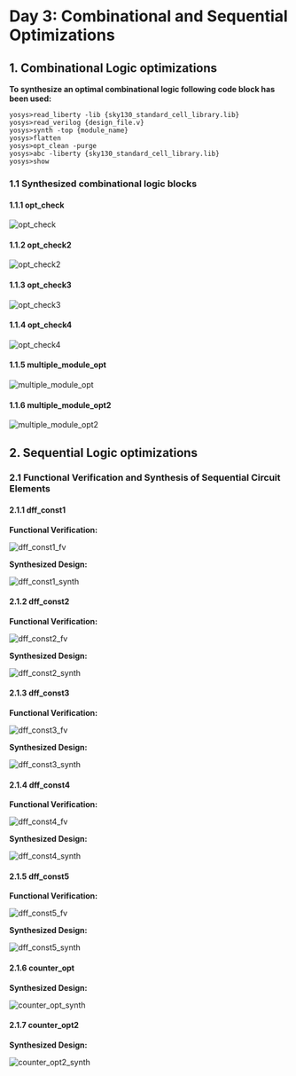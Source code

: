 # Day 3: Combinational and Sequential Optimizations

## 1. Combinational Logic optimizations

**To synthesize an optimal combinational logic following code block has been used:**
```
yosys>read_liberty -lib {sky130_standard_cell_library.lib}
yosys>read_verilog {design_file.v}
yosys>synth -top {module_name}
yosys>flatten
yosys>opt_clean -purge
yosys>abc -liberty {sky130_standard_cell_library.lib}
yosys>show
```
### 1.1 Synthesized combinational logic blocks

#### 1.1.1 opt_check

![opt_check](https://github.com/ankurxyz/SFAL_VSD_HDP_SoC_Design/blob/master/Day3/assets/comb_logic_opt/synth_opt_check.png)

#### 1.1.2 opt_check2

![opt_check2](https://github.com/ankurxyz/SFAL_VSD_HDP_SoC_Design/blob/master/Day3/assets/comb_logic_opt/synth_opt_check2.png)

#### 1.1.3 opt_check3

![opt_check3](https://github.com/ankurxyz/SFAL_VSD_HDP_SoC_Design/blob/master/Day3/assets/comb_logic_opt/synth_opt_check3.png)

#### 1.1.4 opt_check4

![opt_check4](https://github.com/ankurxyz/SFAL_VSD_HDP_SoC_Design/blob/master/Day3/assets/comb_logic_opt/synth_opt_check4.png)

#### 1.1.5 multiple_module_opt

![multiple_module_opt](https://github.com/ankurxyz/SFAL_VSD_HDP_SoC_Design/blob/master/Day3/assets/comb_logic_opt/synth_multiple_module_opt.png)

#### 1.1.6 multiple_module_opt2

![multiple_module_opt2](https://github.com/ankurxyz/SFAL_VSD_HDP_SoC_Design/blob/master/Day3/assets/comb_logic_opt/synth_multiple_module_opt2.png)

## 2. Sequential Logic optimizations 

### 2.1 Functional Verification and Synthesis of Sequential Circuit Elements

#### 2.1.1 dff_const1

**Functional Verification:**

![dff_const1_fv](https://github.com/ankurxyz/SFAL_VSD_HDP_SoC_Design/blob/master/Day3/assets/seq_logic_opt/dff_const1_func_ver.png)

**Synthesized Design:**

![dff_const1_synth](https://github.com/ankurxyz/SFAL_VSD_HDP_SoC_Design/blob/master/Day3/assets/seq_logic_opt/dff_const1_synth.png)

#### 2.1.2 dff_const2

**Functional Verification:**

![dff_const2_fv](https://github.com/ankurxyz/SFAL_VSD_HDP_SoC_Design/blob/master/Day3/assets/seq_logic_opt/dff_const2_func_ver.png)

**Synthesized Design:**

![dff_const2_synth](https://github.com/ankurxyz/SFAL_VSD_HDP_SoC_Design/blob/master/Day3/assets/seq_logic_opt/dff_const2_synth.png)

#### 2.1.3 dff_const3

**Functional Verification:**

![dff_const3_fv](https://github.com/ankurxyz/SFAL_VSD_HDP_SoC_Design/blob/master/Day3/assets/seq_logic_opt/dff_const3_func_ver.png)

**Synthesized Design:**

![dff_const3_synth](https://github.com/ankurxyz/SFAL_VSD_HDP_SoC_Design/blob/master/Day3/assets/seq_logic_opt/dff_const3_synth.png)

#### 2.1.4 dff_const4

**Functional Verification:**

![dff_const4_fv](https://github.com/ankurxyz/SFAL_VSD_HDP_SoC_Design/blob/master/Day3/assets/seq_logic_opt/dff_const4_func_ver.png)

**Synthesized Design:**

![dff_const4_synth](https://github.com/ankurxyz/SFAL_VSD_HDP_SoC_Design/blob/master/Day3/assets/seq_logic_opt/dff_const4_synth.png)

#### 2.1.5 dff_const5

**Functional Verification:**

![dff_const5_fv](https://github.com/ankurxyz/SFAL_VSD_HDP_SoC_Design/blob/master/Day3/assets/seq_logic_opt/dff_const5_func_ver.png)

**Synthesized Design:**

![dff_const5_synth](https://github.com/ankurxyz/SFAL_VSD_HDP_SoC_Design/blob/master/Day3/assets/seq_logic_opt/dff_const5_synth.png)

#### 2.1.6 counter_opt

**Synthesized Design:**

![counter_opt_synth](https://github.com/ankurxyz/SFAL_VSD_HDP_SoC_Design/blob/master/Day3/assets/seq_logic_opt/counter_opt_synth.png)

#### 2.1.7 counter_opt2

**Synthesized Design:**

![counter_opt2_synth](https://github.com/ankurxyz/SFAL_VSD_HDP_SoC_Design/blob/master/Day3/assets/seq_logic_opt/counter_opt2_synth.png)

 
